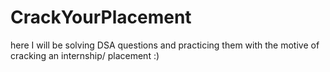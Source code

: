 # CrackYourPlacement
here I will be solving DSA questions and practicing them with the motive of cracking an internship/ placement :)
